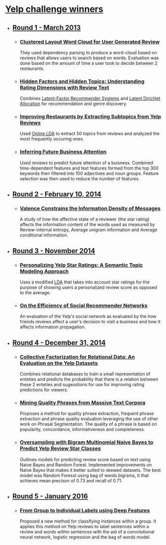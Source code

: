 # [Yelp challenge winners](https://www.yelp.com/dataset/challenge/winners)
  - ## [Round 1 - March 2013](https://engineeringblog.yelp.com/2013/10/yelp-dataset-challenge-winners-round-two-now-live.html)
    - ### [Clustered Layout Word Cloud for User Generated Review](https://www.yelp.com/html/pdf/YelpDatasetChallengeWinner_WordCloud.pdf)
      They used dependency parsing to produce a word-cloud based on reviews that allows users to search based on words. Evaluation was done based on the amount of time a user took to decide between 2 restaurants.
    - ### [Hidden Factors and Hidden Topics: Understanding Rating Dimensions with Review Text](https://www.yelp.com/html/pdf/YelpDatasetChallengeWinner_HiddenFactors.pdf)
      Combines [Latent-Factor Recommender Systems](https://link.springer.com/chapter/10.1007/978-0-387-85820-3_5) and [Latent Dirichlet Allocation](https://en.wikipedia.org/wiki/Latent_Dirichlet_allocation) for recommendation and genre discovery.
    - ### [Improving Restaurants by Extracting Subtopics from Yelp Reviews](https://www.yelp.com/html/pdf/YelpDatasetChallengeWinner_ImprovingRestaurants.pdf)
      Used [Online LDA](https://github.com/blei-lab/onlineldavb) to extract 50 topics from reviews and analyzed the most frequently occuring ones.
    - ### [Inferring Future Business Attention](https://www.yelp.com/html/pdf/YelpDatasetChallengeWinner_InferringFuture.pdf)
      Used reviews to predict future attention of a buisness. Combined time-dependent features and text features formed from the top 300 keywords then filtered into 100 adjectives and noun groups. Feature selection was then used to reduce the number of features.
   
  - ## [Round 2 - February 10, 2014](https://engineeringblog.yelp.com/2014/02/yelp-dataset-challenge-round-2-winner-and-new-data.html)
    - ### [Valence Constrains the Information Density of Messages](https://www.yelp.com/html/pdf/YelpDatasetChallengeWinner_InformationDensity.pdf)
      A study of how the affective state of a reviewer (the star rating) affects the information content of the words used as measured by Review-internal entropy, Average unigram information and Average conditional information.
      
  - ## [Round 3 - November 2014](https://engineeringblog.yelp.com/2014/11/yelp-dataset-challenge-round-3-winners-and-dataset-tools-for-round-4.html)
    - ### [Personalizing Yelp Star Ratings: A Semantic Topic Modeling Approach](https://www.yelp.com/html/pdf/YelpDatasetChallengeWinner_PersonalizingRatings.pdf)
      Uses a modified [LDA]((https://en.wikipedia.org/wiki/Latent_Dirichlet_allocation)) that takes into account star ratings for the purpose of showing users a personalized review score as opposed to the average.
    - ### [On the Efficiency of Social Recommender Networks](https://www.yelp.com/html/pdf/YelpDatasetChallengeWinner_NetworkEfficiency.pdf)
      An evaluation of the Yelp's social network as evaluated by the how friends reviews affect a user's decision to visit a business and how it affects information propagation. 
      
  - ## [Round 4 -  December 31, 2014](https://www.yelp.com/dataset/challenge/winners)
    - ### [Collective Factorization for Relational Data: An Evaluation on the Yelp Datasets](https://www.yelp.com/html/pdf/YelpDatasetChallengeWinner_CollectiveFactorization.pdf)
      Combines relational databases to train a small representation of enteties and predicts the probability that there is a relation between these 2 enteties and sugesstions for use for improving rating predictions for viewers.
    - ### [Mining Quality Phrases from Massive Text Corpora](https://www.yelp.com/html/pdf/YelpDatasetChallengeWinner_MiningQualityPhrases.pdf)
      Proposes a method for quality phrase extraction, frequent phrase extraction and phrase quality evaluation leveraging the use of other work on Phrasal Segmentation. The quality of a phrase is based on popularity, concordance, informativeness and completeness.
    - ### [Oversampling with Bigram Multinomial Naive Bayes to Predict Yelp Review Star Classes](https://kevin11h.github.io/YelpDatasetChallengeDataScienceAndMachineLearningUCSD/)
      Outlines models for predicting review score based on text using Naive Bayes and Random Forest. Implemented improvements on Naive Bayes that makes it better suited to skewed datasets. The best model was Random Foresst using bag of words bigrams, it that achieves mean precison of 0.73 and recall of 0.71.
      
      
  - ## [Round 5 - January 2016](https://engineeringblog.yelp.com/2016/01/yelp-dataset-challenge-round5-winner.html)
    - ### [From Group to Individual Labels using Deep Features](http://mdenil.com/media/papers/2015-deep-multi-instance-learning.pdf)
      Proposed a new method for classifying  instances within a group. It applies this method on Yelp reviews to label sentences within a review and words within sentences with the aid of a convolutional neural network, logistic regression and the bag of words model.

